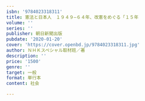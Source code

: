 ```yaml
---
isbn: '9784023318311'
title: 憲法と日本人　１９４９―６４年、改憲をめぐる「１５年
volume: ''
series: ''
publisher: 朝日新聞出版
pubdate: '2020-01-20'
cover: 'https://cover.openbd.jp/9784023318311.jpg'
author: ＮＨＫスペシャル取材班／著
description: ''
price: '1500'
genre: ''
target: 一般
format: 単行本
content: 社会

---
```


